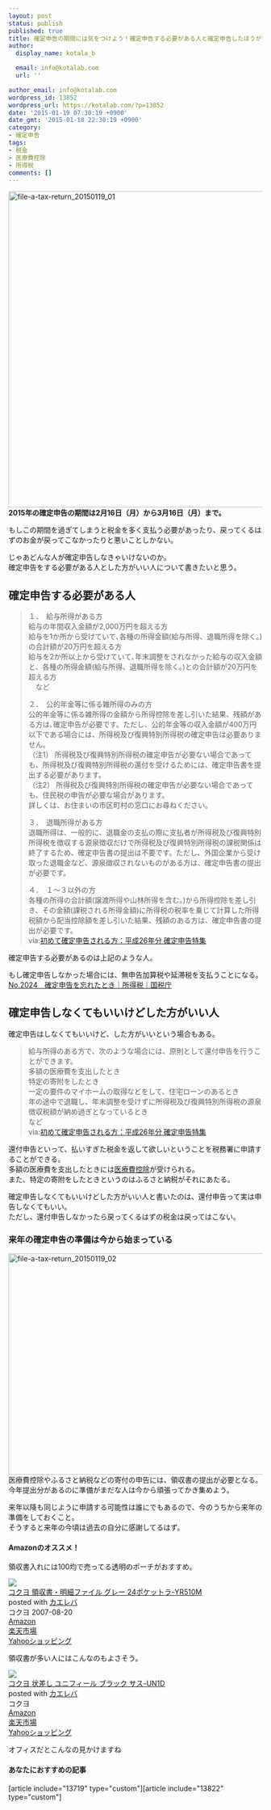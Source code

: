 ```yaml
---
layout: post
status: publish
published: true
title: 確定申告の期間には気をつけよう！確定申告する必要がある人と確定申告したほうがいい人
author:
  display_name: kotala_b

  email: info@kotalab.com
  url: ''

author_email: info@kotalab.com
wordpress_id: 13852
wordpress_url: https://kotalab.com/?p=13852
date: '2015-01-19 07:30:19 +0900'
date_gmt: '2015-01-18 22:30:19 +0900'
category:
- 確定申告
tags:
- 税金
- 医療費控除
- 所得税
comments: []
---
```

<p><img src="https://kotalab.com/wp-content/uploads/2015/01/file-a-tax-return_20150119_01-780x626.jpg" alt="file-a-tax-return_20150119_01" width="780" height="626" class="aligncenter size-large wp-image-13854" /><br />
<strong>2015年の確定申告の期間は2月16日（月）から3月16日（月）まで。</strong></p>
<p>もしこの期間を過ぎてしまうと税金を多く支払う必要があったり、戻ってくるはずのお金が戻ってこなかったりと悪いことしかない。</p>
<p>じゃあどんな人が確定申告しなきゃいけないのか。<br />
確定申告をする必要がある人とした方がいい人について書きたいと思う。<br />
</p>
<!--more-->
<h2>確定申告する必要がある人</h2>
<blockquote><p>１．　給与所得がある方<br />
給与の年間収入金額が2,000万円を超える方<br />
給与を1か所から受けていて､各種の所得金額(給与所得、退職所得を除く。)の合計額が20万円を超える方<br />
給与を2か所以上から受けていて､年末調整をされなかった給与の収入金額と、各種の所得金額(給与所得、退職所得を除く。)との合計額が20万円を超える方<br />
　など</p>
<p>２．　公的年金等に係る雑所得のみの方<br />
公的年金等に係る雑所得の金額から所得控除を差し引いた結果、残額がある方は､確定申告が必要です。ただし、公的年金等の収入金額が400万円以下である場合には、所得税及び復興特別所得税の確定申告は必要ありません。<br />
（注1）    所得税及び復興特別所得税の確定申告が必要ない場合であっても、所得税及び復興特別所得税の還付を受けるためには、確定申告書を提出する必要があります。<br />
（注2）    所得税及び復興特別所得税の確定申告が必要ない場合であっても、住民税の申告が必要な場合があります。<br />
詳しくは、お住まいの市区町村の窓口にお尋ねください。</p>
<p>３．　退職所得がある方<br />
退職所得は、一般的に、退職金の支払の際に支払者が所得税及び復興特別所得税を徴収する源泉徴収だけで所得税及び復興特別所得税の課税関係は終了するため、確定申告書の提出は不要です。ただし、外国企業から受け取った退職金など、源泉徴収されないものがある方は、確定申告書の提出が必要です。</p>
<p>４．　１～３以外の方<br />
各種の所得の合計額(譲渡所得や山林所得を含む。)から所得控除を差し引き、その金額(課税される所得金額)に所得税の税率を乗じて計算した所得税額から配当控除額を差し引いた結果、残額のある方は、確定申告書の提出が必要です。<br />
via:<a href="http://www.nta.go.jp/tetsuzuki/shinkoku/shotoku/tokushu/hajimete.htm" target="_blank">初めて確定申告される方：平成26年分 確定申告特集</a><a href="https://b.hatena.ne.jp/entry/http://www.nta.go.jp/tetsuzuki/shinkoku/shotoku/tokushu/hajimete.htm" target="_blank"><img border="0" src="https://b.hatena.ne.jp/entry/image/http://www.nta.go.jp/tetsuzuki/shinkoku/shotoku/tokushu/hajimete.htm" alt="" /></a></p></blockquote>
<p>確定申告する必要があるのは上記のような人。</p>
<p>もし確定申告しなかった場合には、無申告加算税や延滞税を支払うことになる。<br />
<a href="http://www.nta.go.jp/taxanswer/shotoku/2024.htm" target="_blank">No.2024　確定申告を忘れたとき｜所得税｜国税庁</a><a href="https://b.hatena.ne.jp/entry/http://www.nta.go.jp/taxanswer/shotoku/2024.htm" target="_blank"><img border="0" src="https://b.hatena.ne.jp/entry/image/http://www.nta.go.jp/taxanswer/shotoku/2024.htm" alt="" /></a></p>
<h2>確定申告しなくてもいいけどした方がいい人</h2>
<p>確定申告はしなくてもいいけど、した方がいいという場合もある。</p>
<blockquote><p>給与所得のある方で、次のような場合には、原則として還付申告を行うことができます。<br />
多額の医療費を支出したとき<br />
特定の寄附をしたとき<br />
一定の要件のマイホームの取得などをして、住宅ローンのあるとき<br />
年の途中で退職し、年末調整を受けずに所得税及び復興特別所得税の源泉徴収税額が納め過ぎとなっているとき<br />
など<br />
via:<a href="http://www.nta.go.jp/tetsuzuki/shinkoku/shotoku/tokushu/hajimete.htm" target="_blank">初めて確定申告される方：平成26年分 確定申告特集</a><a href="https://b.hatena.ne.jp/entry/http://www.nta.go.jp/tetsuzuki/shinkoku/shotoku/tokushu/hajimete.htm" target="_blank"><img border="0" src="https://b.hatena.ne.jp/entry/image/http://www.nta.go.jp/tetsuzuki/shinkoku/shotoku/tokushu/hajimete.htm" alt="" /></a></p></blockquote>
<p>還付申告といって、払いすぎた税金を返して欲しいということを税務署に申請することができる。<br />
多額の医療費を支出したときには<a href="https://kotalab.com/medical-deduction">医療費控除</a>が受けられる。<br />
また、特定の寄附をしたときというのは<span class="b">ふるさと納税</span>がそれにあたる。</p>
<p>確定申告しなくてもいいけどした方がいい人と書いたのは、還付申告って実は申告しなくてもいい。<br />
ただし、還付申告しなかったら戻ってくるはずの税金は戻ってはこない。</p>
<h3>来年の確定申告の準備は今から始まっている</h3>
<p><img src="https://kotalab.com/wp-content/uploads/2015/01/file-a-tax-return_20150119_02-780x438.jpg" alt="file-a-tax-return_20150119_02" width="780" height="438" class="aligncenter size-large wp-image-13853" /><br />
医療費控除やふるさと納税などの寄付の申告には、領収書の提出が必要となる。<br />
今年提出分があるのに準備がまだな人は今から頑張ってかき集めよう。</p>
<p>来年以降も同じように申請する可能性は誰にでもあるので、今のうちから来年の準備をしておくこと。<br />
そうすると来年の今頃は過去の自分に感謝してるはず。</p>
<h4 class="aam">Amazonのオススメ！</h4>
<p>領収書入れには100均で売ってる透明のポーチがおすすめ。</p>
<div class="kaerebalink-box">
<div class="kaerebalink-image"><a href="https://www.amazon.co.jp/exec/obidos/ASIN/B000VAEQ68/same-22/ref=nosim/" rel="nofollow" target="_blank"><img src="https://images-fe.ssl-images-amazon.com/images/I/41hUTX1SV6L._SL160_.jpg" style="border: none;" /></a></div>
<div class="kaerebalink-info">
<div class="kaerebalink-name"><a href="https://www.amazon.co.jp/exec/obidos/ASIN/B000VAEQ68/same-22/ref=nosim/" rel="nofollow" target="_blank">コクヨ 領収書・明細ファイル グレー 24ポケットラ-YR510M</a>
<div class="kaerebalink-powered-date">posted with <a href="https://kaereba.com" rel="nofollow" target="_blank">カエレバ</a></div>
</div>
<div class="kaerebalink-detail"> コクヨ 2007-08-20    </div>
<div class="kaerebalink-link1">
<div class="shoplinkamazon"><a href="https://www.amazon.co.jp/gp/search?keywords=%83R%83N%83%88%20YR510M&__mk_ja_JP=%83J%83%5E%83J%83i&tag=same-22" rel="nofollow" target="_blank" title="アマゾン" >Amazon</a></div>
<div class="shoplinkrakuten"><a href="http://c.af.moshimo.com/af/c/click?a_id=374939&p_id=54&pc_id=54&pl_id=616&s_v=b5Rz2P0601xu&url=http%3A%2F%2Fsearch.rakuten.co.jp%2Fsearch%2Fmall%2F%25E3%2582%25B3%25E3%2582%25AF%25E3%2583%25A8%2520YR510M%2F-%2Ff.1-p.1-s.1-sf.0-st.A-v.2%3Fx%3D0" rel="nofollow" target="_blank" title="楽天市場" >楽天市場</a></div>
<div class="shoplinkyahoo"><a href="https://ck.jp.ap.valuecommerce.com/servlet/referral?sid=2967684&pid=881104827&vc_url=http%3A%2F%2Fshopping.search.yahoo.co.jp%2Fsearch%3FuIv%3Don%26ei%3DUTF-8%26tab_ex%3Dcommerce%26slider%3D0%26va%3D%25E3%2582%25B3%25E3%2582%25AF%25E3%2583%25A8%2520YR510M" rel="nofollow"  target="_blank" title="Yahooショッピング" >Yahooショッピング<img src="http://ad.jp.ap.valuecommerce.com/servlet/gifbanner?sid=2967684&pid=881104827" height="1" width="1" border="0"></a></div>
</div>
</div>
<div class="booklink-footer" style="clear: left"></div>
</div>
<p>領収書が多い人にはこんなのもよさそう。</p>
<div class="kaerebalink-box">
<div class="kaerebalink-image"><a href="https://www.amazon.co.jp/exec/obidos/ASIN/B0012RAGJU/same-22/ref=nosim/" rel="nofollow" target="_blank"><img src="https://images-fe.ssl-images-amazon.com/images/I/416JJZOz8ZL._SL160_.jpg" style="border: none;" /></a></div>
<div class="kaerebalink-info">
<div class="kaerebalink-name"><a href="https://www.amazon.co.jp/exec/obidos/ASIN/B0012RAGJU/same-22/ref=nosim/" rel="nofollow" target="_blank">コクヨ 状差し ユニフィール ブラック サス-UN1D</a>
<div class="kaerebalink-powered-date">posted with <a href="https://kaereba.com" rel="nofollow" target="_blank">カエレバ</a></div>
</div>
<div class="kaerebalink-detail"> コクヨ     </div>
<div class="kaerebalink-link1">
<div class="shoplinkamazon"><a href="https://www.amazon.co.jp/gp/search?keywords=%83R%83N%83%88%20UN1D&__mk_ja_JP=%83J%83%5E%83J%83i&tag=same-22" rel="nofollow" target="_blank" title="アマゾン" >Amazon</a></div>
<div class="shoplinkrakuten"><a href="http://c.af.moshimo.com/af/c/click?a_id=374939&p_id=54&pc_id=54&pl_id=616&s_v=b5Rz2P0601xu&url=http%3A%2F%2Fsearch.rakuten.co.jp%2Fsearch%2Fmall%2F%25E3%2582%25B3%25E3%2582%25AF%25E3%2583%25A8%2520UN1D%2F-%2Ff.1-p.1-s.1-sf.0-st.A-v.2%3Fx%3D0" rel="nofollow" target="_blank" title="楽天市場" >楽天市場</a></div>
<div class="shoplinkyahoo"><a href="https://ck.jp.ap.valuecommerce.com/servlet/referral?sid=2967684&pid=881104827&vc_url=http%3A%2F%2Fshopping.search.yahoo.co.jp%2Fsearch%3FuIv%3Don%26ei%3DUTF-8%26tab_ex%3Dcommerce%26slider%3D0%26va%3D%25E3%2582%25B3%25E3%2582%25AF%25E3%2583%25A8%2520UN1D" rel="nofollow"  target="_blank" title="Yahooショッピング" >Yahooショッピング<img src="http://ad.jp.ap.valuecommerce.com/servlet/gifbanner?sid=2967684&pid=881104827" height="1" width="1" border="0"></a></div>
</div>
</div>
<div class="booklink-footer" style="clear: left"></div>
</div>
<p>オフィスだとこんなの見かけますね</p>
<h4 class="rel">あなたにおすすめの記事</h4>
<p>[article include="13719" type="custom"][article include="13822" type="custom"]</p>
<div class="clear"></div>
